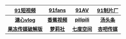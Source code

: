 | [**91短视频**](https://dsp.aff007.fun/aff-gxv7Y) | [**91fans**](https://fans.app002.live/aff-dzhi) | [**91AV**](https://mv.aff007.fun/chan-1383/aff-bwA59) | [**91制片厂**](https://zpc.aff007.fun/?code=rSj&amp) |
|:-----------------:|:---------------------:|:----------------------:|:---------------------------:|
| [**溏心vlog**](https://txoxpvdbas.com/?_c=ofrr2tx)  | [**香蕉视频**](https://ZBMXKF.xjxj.tv/?inviteCode=ZBMXKF)  |[**pilipili**](https://pili.app002.live/?code=Vre&amp)  |[**汤头条**](https://ttt.aff007.fun/chan/a10652/asZ5e) |
|[**果冻传媒破解版**](https://gd.app002.live/?code=cWK&amp)| [**萝莉社**](https://lsndfd.com/?_chan=ofrr1ll)  | [**七度空间**](https://sn.app002.live/af/aghu)  | [**杏吧传媒**](https://vcdhfd.com/?_c=ofrr1xb) |
